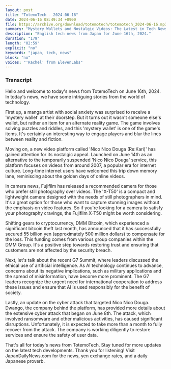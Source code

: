 ```yaml
---
layout: post
title: "TotemoTech - 2024-06-16"
date: 2024-06-16 08:49:34 +0900
file: https://archive.org/download/totemotech/totemotech_2024-06-16.mp3
summary: "Mystery Wallets and Nostalgic Videos: The Latest in Tech News, & more…"
description: "English tech news from Japan for June 16th, 2024."
duration: "179"
length: "02:59"
explicit: "no"
keywords: "japan, tech, news"
block: "no"
voices: "'Rachel' from ElevenLabs"
---
```


### Transcript

Hello and welcome to today's news from TotemoTech on June 16th, 2024. In today's news, we have some intriguing stories from the world of technology.

First up, a manga artist with social anxiety was surprised to receive a 'mystery wallet' at their doorstep. But it turns out it wasn't someone else's wallet, but rather an item for an alternate reality game. The game involves solving puzzles and riddles, and this 'mystery wallet' is one of the game's items. It's certainly an interesting way to engage players and blur the lines between reality and fiction.

Moving on, a new video platform called 'Nico Nico Douga (Re:Kari)' has gained attention for its nostalgic appeal. Launched on June 14th as an alternative to the temporarily suspended 'Nico Nico Douga' service, this platform focuses on videos from around 2007, a popular era for internet culture. Long-time internet users have welcomed this trip down memory lane, reminiscing about the golden days of online videos.

In camera news, Fujifilm has released a recommended camera for those who prefer still photography over videos. The 'X-T50' is a compact and lightweight camera designed with the needs of still photographers in mind. It's a great option for those who want to capture stunning images without the emphasis on video features. So if you're looking for a camera to satisfy your photography cravings, the Fujifilm X-T50 might be worth considering.

Shifting gears to cryptocurrency, DMM Bitcoin, which experienced a significant bitcoin theft last month, has announced that it has successfully secured 55 billion yen (approximately 500 million dollars) to compensate for the loss. This funding comes from various group companies within the DMM Group. It's a positive step towards restoring trust and ensuring that customers are not affected by the security breach.

Next, let's talk about the recent G7 Summit, where leaders discussed the ethical use of artificial intelligence. As AI technology continues to advance, concerns about its negative implications, such as military applications and the spread of misinformation, have become more prominent. The G7 leaders recognize the urgent need for international cooperation to address these issues and ensure that AI is used responsibly for the benefit of society.

Lastly, an update on the cyber attack that targeted Nico Nico Douga. Dwango, the company behind the platform, has provided more details about the extensive cyber attack that began on June 8th. The attack, which involved ransomware and other malicious activities, has caused significant disruptions. Unfortunately, it is expected to take more than a month to fully recover from the attack. The company is working diligently to restore services and ensure the safety of user data.

That's all for today's news from TotemoTech. Stay tuned for more updates on the latest tech developments. Thank you for listening!   Visit JapanDailyNews.com for the news, yen exchange rates, and a daily Japanese proverb.
